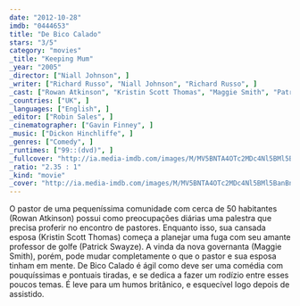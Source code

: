 ```yaml
---
date: "2012-10-28"
imdb: "0444653"
title: "De Bico Calado"
stars: "3/5"
category: "movies"
_title: "Keeping Mum"
_year: "2005"
_director: ["Niall Johnson", ]
_writer: ["Richard Russo", "Niall Johnson", "Richard Russo", ]
_cast: ["Rowan Atkinson", "Kristin Scott Thomas", "Maggie Smith", "Patrick Swayze", "Tamsin Egerton", "Toby Parkes", "Liz Smith", "Emilia Fox", "James Booth", ]
_countries: ["UK", ]
_languages: ["English", ]
_editor: ["Robin Sales", ]
_cinematographer: ["Gavin Finney", ]
_music: ["Dickon Hinchliffe", ]
_genres: ["Comedy", ]
_runtimes: ["99::(dvd)", ]
_fullcover: "http://ia.media-imdb.com/images/M/MV5BNTA4OTc2MDc4Nl5BMl5BanBnXkFtZTYwNjUyODY2.jpg"
_ratio: "2.35 : 1"
_kind: "movie"
_cover: "http://ia.media-imdb.com/images/M/MV5BNTA4OTc2MDc4Nl5BMl5BanBnXkFtZTYwNjUyODY2._V1._SX95_SY140_.jpg"
---
```

O pastor de uma pequeníssima comunidade com cerca de 50 habitantes (Rowan Atkinson) possui como preocupações diárias uma palestra que precisa proferir no encontro de pastores. Enquanto isso, sua cansada esposa (Kristin Scott Thomas) começa a planejar uma fuga com seu amante professor de golfe (Patrick Swayze). A vinda da nova governanta (Maggie Smith), porém, pode mudar completamente o que o pastor e sua esposa tinham em mente. De Bico Calado é ágil como deve ser uma comédia com pouquíssimas e pontuais tiradas, e se dedica a fazer um rodízio entre esses poucos temas. É leve para um humos britânico, e esquecível logo depois de assistido.

